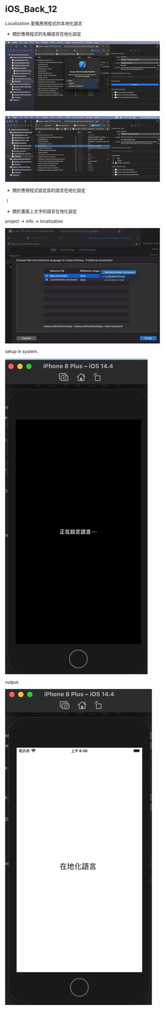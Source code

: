 # iOS_Back_12
Localization 愛鳳應用程式的本地化語言

* 關於應用程式的名稱語言在地化設定

 ![](https://github.com/QueenieCplusplus/iOS_Back_12/raw/main/info%20property%20list.png)
 
 ![](https://raw.githubusercontent.com/QueenieCplusplus/iOS_Back_12/main/app%20name.png)
 
* 關於應用程式設定區的語言在地化設定

 ！[](https://raw.githubusercontent.com/QueenieCplusplus/iOS_Back_12/main/a.File%20-%20Res%20-%20Setting%20Bundle.png)

* 關於畫面上文字的語言在地化設定

project -> info -> localization

![](https://raw.githubusercontent.com/QueenieCplusplus/iOS_Back_12/main/2.Localization%202.png)


setup in system.

![](https://raw.githubusercontent.com/QueenieCplusplus/iOS_Back_12/main/5.setup.png)

output.

![](https://raw.githubusercontent.com/QueenieCplusplus/iOS_Back_12/main/output.png)
